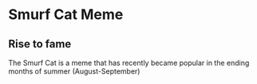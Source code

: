 # Smurf Cat Meme

## Rise to fame
The Smurf Cat is a meme that has recently became popular in the ending months of summer (August-September)
